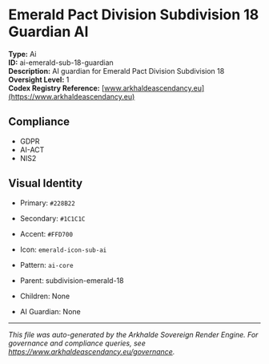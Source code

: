 # Emerald Pact Division Subdivision 18 Guardian AI

**Type:** Ai  
**ID:** ai-emerald-sub-18-guardian  
**Description:** AI guardian for Emerald Pact Division Subdivision 18  
**Oversight Level:** 1  
**Codex Registry Reference:** [www.arkhaldeascendancy.eu](https://www.arkhaldeascendancy.eu)

## Compliance

- GDPR
- AI-ACT
- NIS2

## Visual Identity

- Primary: `#228B22`
- Secondary: `#1C1C1C`
- Accent: `#FFD700`
- Icon: `emerald-icon-sub-ai`
- Pattern: `ai-core`


- Parent: subdivision-emerald-18
- Children: None
- AI Guardian: None

---

*This file was auto-generated by the Arkhalde Sovereign Render Engine. For governance and compliance queries, see https://www.arkhaldeascendancy.eu/governance.*